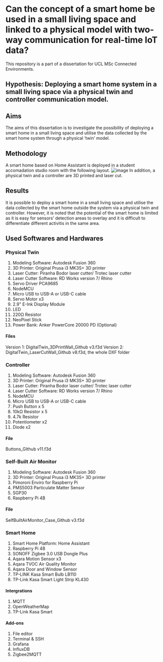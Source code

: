 # Can the concept of a smart home be used in a small living space and linked to a physical model with two-way communication for real-time IoT data?
This repository is a part of a dissertation for UCL MSc Connected Environments.

## Hypothesis: Deploying a smart home system in a small living space via a physical twin and controller communication model.

## Aims
The aims of this dissertation is to investigate the possibility of deploying a smart home in a small living space and utilise the data collected by the smart home system through a physical ‘twin’ model. 

## Methodology 
A smart home based on Home Assistant is deployed in a student accomadation studio room with the following layout.
![image](https://user-images.githubusercontent.com/91946874/184563082-746f74e4-83db-4650-84e4-a6540e78fa75.png)
In addition, a physical twin and a controller are 3D printed and laser cut.

## Results
It is possible to deploy a smart home in a small living space and utilise the data collected by the smart home outside the system via a physical twin and controller. However, it is noted that the potential of the smart home is limited as it is easy for sensors' detection areas to overlay and it is difficult to differentiate different activitis in the same area.

## Used Softwares and Hardwares
### Physical Twin
1. Modeling Software: Autodesk Fusion 360
2. 3D Printer: Original Prusa i3 MK3S+ 3D printer
3. Laser Cutter: Piranha Bodor laser cutter/ Trotec laser cutter
4. Laser Cutter Software: RD Works version 7/ Rhino
5. Servo Driver PCA9685
6. NodeMCU
7. Micro USB to USB-A or USB-C cable
8. Servo Motor x3
9.  2.9" E-Ink Display Module
10. LED
11. 220Ω Resistor
12. NeoPixel Stick
13. Power Bank: Anker PowerCore 20000 PD (Optional)
#### Files
Version 1: DigitalTwin_3DPrintWall_Github v3.f3d
Version 2: DigitalTwin_LaserCutWall_Github v8.f3d, the whole DXF folder


### Controller
1. Modeling Software: Autodesk Fusion 360
2. 3D Printer: Original Prusa i3 MK3S+ 3D printer
3. Laser Cutter: Piranha Bodor laser cutter/ Trotec laser cutter
4. Laser Cutter Software: RD Works version 7/ Rhino
6. NodeMCU
7. Micro USB to USB-A or USB-C cable
8. Push Button x 5
9. 10kΩ Resistor x 5
10. 4.7k Resistor
11. Potentiometer x2
12. Diode x2
#### File
Buttons_GIthub v11.f3d

### Self-Built Air Monitor
1. Modeling Software: Autodesk Fusion 360
2. 3D Printer: Original Prusa i3 MK3S+ 3D printer
3. Pimoroni Enviro for Raspberry Pi
4. PMS5003 Particulate Matter Sensor
5. SGP30
6. Raspberry Pi 4B
#### File
SelfBuiltAirMonitor_Case_Github v3.f3d

### Smart Home
1. Smart Home Platform: Home Assistant
2. Raspberry Pi 4B
3. SONOFF Zigbee 3.0 USB Dongle Plus
4. Aqara Motion Sensor x3
5. Aqara TVOC Air Quality Monitor
6. Aqara Door and Window Sensor
7. TP-LINK Kasa Smart Bulb LB110
8. TP-Link Kasa Smart Light Strip KL430
#### Intergrations
1. MQTT
2. OpenWeatherMap
3. TP-Link Kasa Smart
#### Add-ons
1. File editor
2. Terminal & SSH
3. Grafana
4. InfluxDB
5. Zigbee2MQTT

